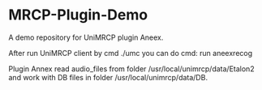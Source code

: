 # MRCP-Plugin-Demo
A demo repository for UniMRCP plugin Aneex.

After run UniMRCP client by cmd
./umc 
you can do cmd:
run aneexrecog

Plugin Annex read audio_files from folder /usr/local/unimrcp/data/Etalon2 
and work with DB files in folder /usr/local/unimrcp/data/DB.
